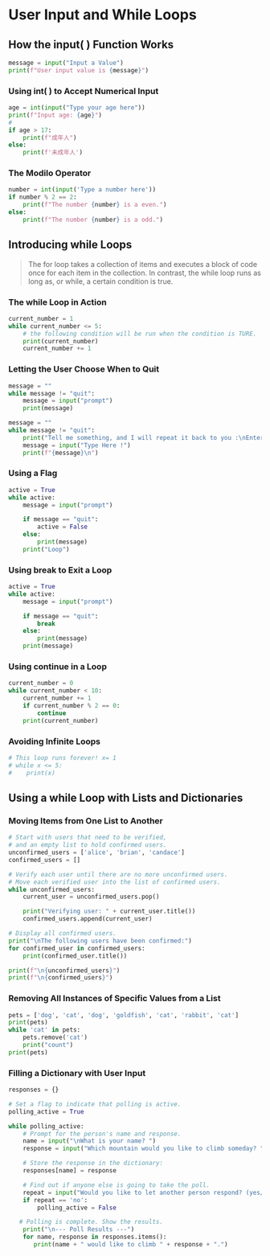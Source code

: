 # User Input and While Loops

## How the input( ) Function Works

```python
message = input("Input a Value")
print(f"User input value is {message}")
```

### Using int( ) to Accept Numerical Input

```python
age = int(input("Type your age here"))
print(f"Input age: {age}")
#
if age > 17:
    print(f"成年人")
else:
    print(f'未成年人')
```

### The Modilo Operator

```python
number = int(input('Type a number here'))
if number % 2 == 2:
    print(f"The number {number} is a even.")
else:
    print(f"The number {number} is a odd.")
```

## Introducing while Loops

> The for loop takes a collection of items and executes a block of code once for each item in the collection. In
> contrast, the while loop runs as long as, or while, a certain condition is true.

### The while Loop in Action

```python
current_number = 1
while current_number <= 5:
    # the following condition will be run when the condition is TURE.
    print(current_number)
    current_number += 1
```

### Letting the User Choose When to Quit

```python
message = ""
while message != "quit":
    message = input("prompt")
    print(message)
```

```python
message = ""
while message != "quit":
    print("Tell me something, and I will repeat it back to you :\nEnter 'quit' to end the program")
    message = input("Type Here !")
    print(f"{message}\n")

```

### Using a Flag

```python
active = True
while active:
    message = input("prompt")

    if message == "quit":
        active = False
    else:
        print(message)
    print("Loop")
```

### Using break to Exit a Loop

```python
active = True
while active:
    message = input("prompt")

    if message == "quit":
        break
    else:
        print(message)
    print(message)
```

### Using continue in a Loop

```python
current_number = 0
while current_number < 10:
    current_number += 1
    if current_number % 2 == 0:
        continue
    print(current_number)
```

### Avoiding Infinite Loops

```python
# This loop runs forever! x= 1
# while x <= 5:
#    print(x)
```

## Using a while Loop with Lists and Dictionaries

### Moving Items from One List to Another

```python
# Start with users that need to be verified,
# and an empty list to hold confirmed users.
unconfirmed_users = ['alice', 'brian', 'candace']
confirmed_users = []

# Verify each user until there are no more unconfirmed users.
# Move each verified user into the list of confirmed users.
while unconfirmed_users:
    current_user = unconfirmed_users.pop()

    print("Verifying user: " + current_user.title())
    confirmed_users.append(current_user)

# Display all confirmed users.
print("\nThe following users have been confirmed:")
for confirmed_user in confirmed_users:
    print(confirmed_user.title())

print(f"\n{unconfirmed_users}")
print(f"\n{confirmed_users}")

```

### Removing All Instances of Specific Values from a List

```python
pets = ['dog', 'cat', 'dog', 'goldfish', 'cat', 'rabbit', 'cat']
print(pets)
while 'cat' in pets:
    pets.remove('cat')
    print("count")
print(pets)
```

### Filling a Dictionary with User Input

```python
responses = {}

# Set a flag to indicate that polling is active.
polling_active = True

while polling_active:
    # Prompt for the person's name and response.
    name = input("\nWhat is your name? ")
    response = input("Which mountain would you like to climb someday? ")

    # Store the response in the dictionary:
    responses[name] = response

    # Find out if anyone else is going to take the poll.
    repeat = input("Would you like to let another person respond? (yes/ no) ")
    if repeat == 'no':
        polling_active = False

   # Polling is complete. Show the results.
    print("\n--- Poll Results ---")
    for name, response in responses.items():
       print(name + " would like to climb " + response + ".")
```

